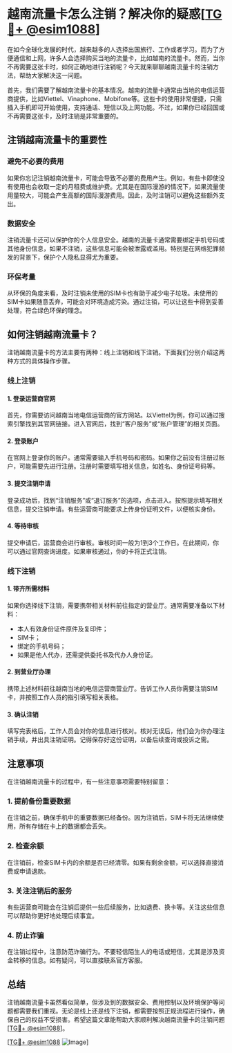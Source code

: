 # 越南流量卡怎么注销？解决你的疑惑[[TG💪+ @esim1088](https://t.me/s/esim1088)]

在如今全球化发展的时代，越来越多的人选择出国旅行、工作或者学习。而为了方便通信和上网，许多人会选择购买当地的流量卡，比如越南的流量卡。然而，当你不再需要这张卡时，如何正确地进行注销呢？今天就来聊聊越南流量卡的注销方法，帮助大家解决这一问题。

首先，我们需要了解越南流量卡的基本情况。越南的流量卡通常由当地的电信运营商提供，比如Viettel、Vinaphone、Mobifone等。这些卡的使用非常便捷，只需插入手机即可开始使用，支持通话、短信以及上网功能。不过，如果你已经回国或不再需要这张卡，及时注销是非常重要的。

## 注销越南流量卡的重要性

### 避免不必要的费用
如果你忘记注销越南流量卡，可能会导致不必要的费用产生。例如，有些卡即使没有使用也会收取一定的月租费或维护费。尤其是在国际漫游的情况下，如果流量使用量较大，可能会产生高额的国际漫游费用。因此，及时注销可以避免这些额外支出。

### 数据安全
注销流量卡还可以保护你的个人信息安全。越南的流量卡通常需要绑定手机号码或其他身份信息，如果不注销，这些信息可能会被泄露或滥用。特别是在网络犯罪频发的背景下，保护个人隐私显得尤为重要。

### 环保考量
从环保的角度来看，及时注销未使用的SIM卡也有助于减少电子垃圾。未使用的SIM卡如果随意丢弃，可能会对环境造成污染。通过注销，可以让这些卡得到妥善处理，符合绿色环保的理念。

## 如何注销越南流量卡？

注销越南流量卡的方法主要有两种：线上注销和线下注销。下面我们分别介绍这两种方式的具体操作步骤。

### 线上注销

#### 1. 登录运营商官网
首先，你需要访问越南当地电信运营商的官方网站。以Viettel为例，你可以通过搜索引擎找到其官网链接。进入官网后，找到“客户服务”或“账户管理”的相关页面。

#### 2. 登录账户
在官网上登录你的账户。通常需要输入手机号码和密码。如果你之前没有注册过账户，可能需要先进行注册。注册时需要填写相关信息，如姓名、身份证号码等。

#### 3. 提交注销申请
登录成功后，找到“注销服务”或“退订服务”的选项，点击进入。按照提示填写相关信息，提交注销申请。有些运营商可能要求上传身份证明文件，以便核实身份。

#### 4. 等待审核
提交申请后，运营商会进行审核。审核时间一般为1到3个工作日。在此期间，你可以通过官网查询进度。如果审核通过，你的卡将正式注销。

### 线下注销

#### 1. 带齐所需材料
如果你选择线下注销，需要携带相关材料前往指定的营业厅。通常需要准备以下材料：
- 本人有效身份证件原件及复印件；
- SIM卡；
- 绑定的手机号码；
- 如果是他人代办，还需提供委托书及代办人身份证。

#### 2. 到营业厅办理
携带上述材料前往越南当地的电信运营商营业厅。告诉工作人员你需要注销SIM卡，并按照工作人员的指引填写相关表格。

#### 3. 确认注销
填写完表格后，工作人员会对你的信息进行核对。核对无误后，他们会为你办理注销手续，并出具注销证明。记得保存好这份证明，以备后续查询或投诉之需。

## 注意事项

在注销越南流量卡的过程中，有一些注意事项需要特别留意：

### 1. 提前备份重要数据
在注销之前，确保手机中的重要数据已经备份。因为注销后，SIM卡将无法继续使用，所有存储在卡上的数据都会丢失。

### 2. 检查余额
在注销前，检查SIM卡内的余额是否已经清零。如果有剩余金额，可以选择直接消费或申请退款。

### 3. 关注注销后的服务
有些运营商可能会在注销后提供一些后续服务，比如退费、换卡等。关注这些信息可以帮助你更好地处理后续事宜。

### 4. 防止诈骗
在注销过程中，注意防范诈骗行为。不要轻信陌生人的电话或短信，尤其是涉及资金转移的信息。如有疑问，可以直接联系官方客服。

## 总结

注销越南流量卡虽然看似简单，但涉及到的数据安全、费用控制以及环境保护等问题都需要我们重视。无论是线上还是线下注销，都需要按照正规流程进行操作，确保自己的权益不受损害。希望这篇文章能帮助大家顺利解决越南流量卡的注销问题[[TG💪+ @esim1088](https://t.me/s/esim1088)]。

[[TG💪+ @esim1088](https://t.me/s/esim1088) ![Image](https://i.postimg.cc/4NQfJmqS/Snipaste-2025-05-13-00-14-12.png)]